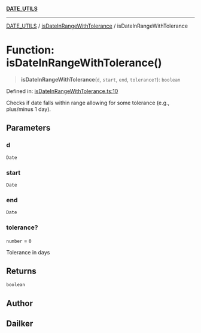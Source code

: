 [**DATE_UTILS**](../../README.md)

***

[DATE_UTILS](../../README.md) / [isDateInRangeWithTolerance](../README.md) / isDateInRangeWithTolerance

# Function: isDateInRangeWithTolerance()

> **isDateInRangeWithTolerance**(`d`, `start`, `end`, `tolerance?`): `boolean`

Defined in: [isDateInRangeWithTolerance.ts:10](https://github.com/dailker/everyutil/blob/9f01851634d75effcc536090fe8088ebd76571be/src/date/isDateInRangeWithTolerance.ts#L10)

Checks if date falls within range allowing for some tolerance (e.g., plus/minus 1 day).

## Parameters

### d

`Date`

### start

`Date`

### end

`Date`

### tolerance?

`number` = `0`

Tolerance in days

## Returns

`boolean`

## Author

## Dailker
